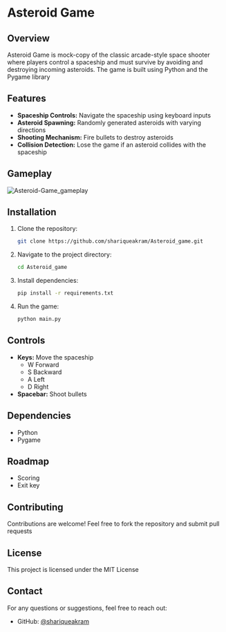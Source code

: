 # Asteroid Game

## Overview

Asteroid Game is mock-copy of the classic arcade-style space shooter where players control a spaceship and must survive by avoiding and destroying incoming asteroids. 
The game is built using Python and the Pygame library

## Features

- **Spaceship Controls:** Navigate the spaceship using keyboard inputs
- **Asteroid Spawning:** Randomly generated asteroids with varying directions
- **Shooting Mechanism:** Fire bullets to destroy asteroids
- **Collision Detection:** Lose the game if an asteroid collides with the spaceship

## Gameplay

![Asteroid-Game_gameplay](https://github.com/user-attachments/assets/12e4d8b1-77e2-49c2-a56e-36fbca8f0a0f)




## Installation

1. Clone the repository:
   ```sh
   git clone https://github.com/shariqueakram/Asteroid_game.git
   ```
2. Navigate to the project directory:
   ```sh
   cd Asteroid_game
   ```
3. Install dependencies:
   ```sh
   pip install -r requirements.txt
   ```
4. Run the game:
   ```sh
   python main.py
   ```

## Controls

- **Keys:** Move the spaceship
   - W Forward
   - S Backward
   - A Left
   - D Right
- **Spacebar:** Shoot bullets

## Dependencies

- Python
- Pygame

## Roadmap
- Scoring
- Exit key

## Contributing

Contributions are welcome! Feel free to fork the repository and submit pull requests


## License

This project is licensed under the MIT License

## Contact

For any questions or suggestions, feel free to reach out:

- GitHub: [@shariqueakram](https://github.com/shariqueakram)

